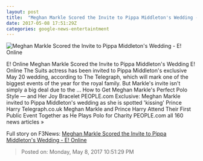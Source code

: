 ```yaml
---
layout: post
title:  "Meghan Markle Scored the Invite to Pippa Middleton's Wedding - E! Online"
date: 2017-05-08 17:51:29Z
categories: google-news-entertaintment
---
```


![Meghan Markle Scored the Invite to Pippa Middleton's Wedding - E! Online](http://akns-images.eonline.com/eol_images/Entire_Site/201748/rs_600x600-170508103846-600.pippa-middleton-meghan-markle-wedding.jpg?downsize=450:*&crop=450:350;left,top)

E! Online Meghan Markle Scored the Invite to Pippa Middleton's Wedding E! Online The Suits actress has been invited to Pippa Middleton's exclusive May 20 wedding, according to The Telegraph, which will mark one of the biggest events of the year for the royal family. But Markle's invite isn't simply a big deal due to the ... How to Get Meghan Markle's Perfect Polo Style — and Her Joy Bracelet PEOPLE.com Exclusive: Meghan Markle invited to Pippa Middleton's wedding as she is spotted 'kissing' Prince Harry Telegraph.co.uk Meghan Markle and Prince Harry Attend Their First Public Event Together as He Plays Polo for Charity PEOPLE.com all 160 news articles »


Full story on F3News: [Meghan Markle Scored the Invite to Pippa Middleton's Wedding - E! Online](http://www.f3nws.com/n/xAXPVC)

> Posted on: Monday, May 8, 2017 10:51:29 PM

